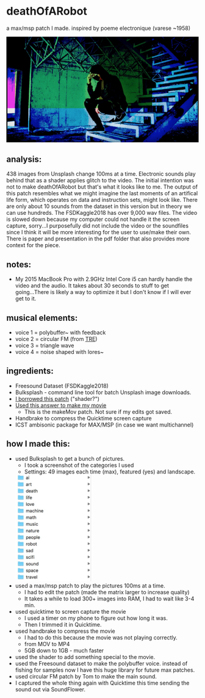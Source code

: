 # deathOfARobot
a max/msp patch I made. inspired by poeme electronique (varese ~1958)

[![YTVidlink](img/fakeit.JPG)](https://youtu.be/8GkU9zU_NVM)

## analysis:

438 images from Unsplash change 100ms at a time. Electronic sounds play behind that as a shader applies glitch to the video. The initial intention was not to make deathOfARobot but that's what it looks like to me. The output of this patch resembles what we might imagine the last moments of an artifical life form, which operates on data and instruction sets, might look like. There are only about 10 sounds from the dataset in this version but in theory we can use hundreds. The FSDKaggle2018 has over 9,000 wav files. The video is slowed down because my computer could not handle it the screen capture, sorry...I purposefully did not include the video or the soundfiles since I think it will be more interesting for the user to use/make their own. There is paper and presentation in the pdf folder that also provides more context for the piece.

## notes:
* My 2015 MacBook Pro with 2.9GHz Intel Core i5 can hardly handle the video and the audio. It takes about 30 seconds to stuff to get going...There is likely a way to optimize it but I don't know if I will ever get to it.

## musical elements:
* voice 1 = polybuffer~ with feedback
* voice 2 = circular FM (from [TRE](http://tre.ucsd.edu/wordpress/))
* voice 3 = triangle wave
* voice 4 = noise shaped with lores~

<!-- ## to do:
* add more ridiculous bits for Edgar (final paper)
* upload everything to the web.
	* document on site -->

## ingredients:
* Freesound Dataset (FSDKaggle2018)
* Bulksplash - command line tool for batch Unsplash image downloads.
* [I borrowed this patch](http://abstrakt.vade.info/?p=48) ("shader?")
* [Used this answer to make my movie](https://cycling74.com/forums/reading-jpg-files-from-a-folder)
  * This is the makeMov patch. Not sure if my edits got saved.
* Handbrake to compress the Quicktime screen capture
* ICST ambisonic package for MAX/MSP (in case we want multichannel)

## how I made this:
* used Bulksplash to get a bunch of pictures.
	* I took a screenshot of the categories I used
	* Settings: 49 images each time (max), featured (yes) and landscape.  
  <img src="img/categories.JPG" alt="drawing" width="200"/>
* used a max/msp patch to play the pictures 100ms at a time.
	* I had to edit the patch (made the matrix larger to increase quality)
	* It takes a while to load 300+ images into RAM, I had to wait like 3-4 min.
* used quicktime to screen capture the movie
	* I used a timer on my phone to figure out how long it was.
	* Then I trimmed it in Quicktime.
* used handbrake to compress the movie
	* I had to do this because the movie was not playing correctly.
	* from MOV to MP4
	* 5GB down to 1GB - much faster
* used the shader to add something special to the movie.
* used the Freesound dataset to make the polybuffer voice. instead of fishing for samples now I have this huge library for future max patches.
* used circular FM patch by Tom to make the main sound.
* I captured the whole thing again with Quicktime this time sending the sound out via SoundFlower.
